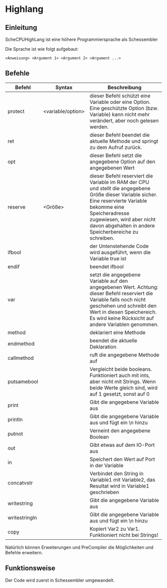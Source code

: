 # Highlang
## Einleitung
ScheCPUHighLang ist eine höhere Programmiersprache als Schessembler

Die Sprache ist wie folgt aufgebaut:

`<Anweisung> <Argument 1> <Argument 2> <Argument ...>`

## Befehle

| Befehl        | Syntax                   | Beschreibung                                                                                                                                                                                                                                              |
|---------------|--------------------------|-----------------------------------------------------------------------------------------------------------------------------------------------------------------------------------------------------------------------------------------------------------|
| protect       | <variable/option> <ID>   | dieser Befehl schützt eine Variable oder eine Option. Eine geschützte Option (bzw. Variable) kann nicht mehr verändert, aber noch gelesen werden.                                                                                                         |
| ret           |                          | dieser Befehl beendet die aktuelle Methode und springt zu dem Aufruf zurück.                                                                                                                                                                              |
| opt           | <Option> <Wert>          | dieser Befehl setzt die angegebene Option auf den angegebenen Wert                                                                                                                                                                                        |
| reserve       | <Variable> <Größe>       | dieser Befehl reserviert die Variable im RAM der CPU und stellt die angegebene Größe dieser Variable sicher. Eine reservierte Variable bekomme eine Speicheradresse zugewiesen, wird aber nicht davon abgehalten in andere Speicherbereiche zu schreiben. |
| ifbool        | <Variable>               | der Untenstehende Code wird ausgeführt, wenn die Variable true ist                                                                                                                                                                                        |
| endif         |                          | beendet ifbool                                                                                                                                                                                                                                            |
| var           | <Variable> <Wert>        | setzt die angegebene Variable auf den angegebenen Wert. Achtung: dieser Befehl reserviert die Variable falls noch nicht geschehen und schreibt den Wert in diesen Speichereich. Es wird keine Rücksicht auf andere Variablen genommen.                    |
| method        | <Name>                   | deklariert eine Methode                                                                                                                                                                                                                                   |
| endmethod     |                          | beendet die aktuelle Deklaration                                                                                                                                                                                                                          |
| callmethod    | <Methode>                | ruft die angegebene Methode auf                                                                                                                                                                                                                           |
| putsamebool   | <Target> <Bool1> <Bool2> | Vergleicht beide booleans. Funktioniert auch mit ints, aber nicht mit Strings. Wenn beide Werte gleich sind, wird <target> auf 1 gesetzt, sonst auf 0                                                                                                     |
| print         | <Variable>               | Gibt die angegebene Variable aus                                                                                                                                                                                                                          |
| println       | <Variable>               | Gibt die angegebene Variable aus und fügt ein \n hinzu                                                                                                                                                                                                    |
| putnot        | <Variable>               | Verneint den angegebene Boolean                                                                                                                                                                                                                           |
| out           | <Variable> <Port>        | Gibt etwas auf dem IO-Port aus                                                                                                                                                                                                                            |
| in            | <Variable> <Port>        | Speichert den Wert auf Port in der Variable                                                                                                                                                                                                               |
| concatvstr    | <Variable1> <Variable2>  | Verbindet den String in Variable1 mit Variable2, das Resultat wird in Variable1 geschrieben                                                                                                                                                               |
| writestring   | <Port> <Variable>        | Gibt die angegebene Variable aus                                                                                                                                                                                                                          |
| writestringln | <Port> <Variable>        | Gibt die angegebene Variable aus und fügt ein \n hinzu                                                                                                                                                                                                    |
| copy          | <Var1> <Var2>            | Kopiert Var2 zu Var1. Funktioniert nicht bei Strings!                                                                                                                                                                                                     |

Natürlich können Erweiterungen und PreCompiler die Möglichkeiten und Befehle erweitern.

## Funktionsweise
Der Code wird zuerst in Schessembler umgewandelt.
